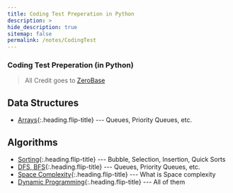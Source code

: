 ```yaml
---
title: Coding Test Preperation in Python
description: >
hide_description: true
sitemap: false
permalink: /notes/CodingTest
---
```


### Coding Test Preperation (in Python)

> All Credit goes to [ZeroBase](https://zero-base.co.kr/)

## Data Structures

* [Arrays]{:.heading.flip-title} --- Queues, Priority Queues, etc.

## Algorithms
* [Sorting]{:.heading.flip-title} --- Bubble, Selection, Insertion, Quick Sorts
* [DFS, BFS]{:.heading.flip-title} --- Queues, Priority Queues, etc.
* [Space Complexity]{:.heading.flip-title} --- What is Space complexity
* [Dynamic Programming]{:.heading.flip-title} --- All of them


[Arrays]: ./DataStructures/_posts/2023-06-27-Arrays.md


[Sorting]: ./Algorithms/_posts/2022-08-20-Sorting.md
[DFS, BFS]: ./Algorithms/_posts/2022-08-27-DFS-BFS.md
[Space Complexity]: ./Algorithms/_posts/2023-01-26-Spacecomplexity.md
[Dynamic Programming]: ./Algorithms/_posts/2023-06-26-DP.md




